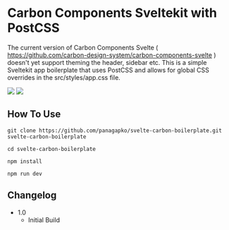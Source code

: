 # Carbon Components Sveltekit with PostCSS

The current version of Carbon Components Svelte ( https://github.com/carbon-design-system/carbon-components-svelte ) doesn't yet support theming the header, sidebar etc. This is a simple Sveltekit app boilerplate that uses PostCSS and allows for global CSS overrides in the src/styles/app.css file.

<img src="https://img.shields.io/badge/SvelteKit-FF3E00?style=for-the-badge&logo=Svelte&logoColor=white"/> <img src="https://img.shields.io/badge/postcss-DD3A0A?style=for-the-badge&logo=postcss&logoColor=white"/>

## How To Use

```
git clone https://github.com/panagapko/svelte-carbon-boilerplate.git svelte-carbon-boilerplate
```
```
cd svelte-carbon-boilerplate
```
```
npm install
```
```
npm run dev
```

## Changelog
* 1.0
   * Initial Build
